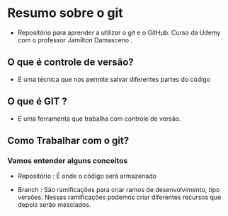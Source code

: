 # Resumo sobre o git

- Repositório para aprender a utilizar o git e o GitHub. Curso da Udemy com o professor Jamilton Damasceno . 

## O que é controle de versão?

- É uma técnica que nos permite salvar diferentes partes do código

## O que é GIT ?

- É uma ferramenta que trabalha com controle de versão.

## Como Trabalhar com o git?

### Vamos entender alguns conceitos 

- Repositório : É onde o código será armazenado

- Branch : São ramificações para criar ramos de desenvolvimento, tipo versões. Nessas ramificações podemos criar diferentes recursos que depois serão mesclados.




